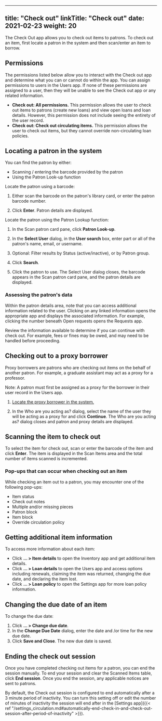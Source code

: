 
---
title: "Check out"
linkTitle: "Check out"
date: 2021-02-23
weight: 20
---

The Check Out app allows you to check out items to patrons. To check out an item, first locate a patron in the system and then scan/enter an item to borrow.


## Permissions

The permissions listed below allow you to interact with the Check out app and determine what you can or cannot do within the app. You can assign permissions to users in the Users app. If none of these permissions are assigned to a user, then they will be unable to see the Check out app or any related information.

* **Check out: All permissions.** This permission allows the user to check out items to patrons (create new loans) and view open loans and loan details. However, this permission does not include seeing the entirety of the user record.
* **Check out: Check out circulating items.** This permission allows the user to check out items, but they cannot override non-circulating loan policies.


## Locating a patron in the system

You can find the patron by either:

*   Scanning / entering the barcode provided by the patron
*   Using the Patron Look-up function

Locate the patron using a barcode:

1. Either scan the barcode on the patron's library card, or enter the patron barcode number.

2. Click **Enter**. Patron details are displayed.

Locate the patron using the Patron Lookup function:

1. In the Scan patron card pane, click **Patron Look-up**.

2. In the **Select User** dialog, in the **User search** box, enter part or all of the patron's name, email, or username.

3. Optional: Filter results by Status (active/inactive), or by Patron group.

4. Click **Search**.

5. Click the patron to use. The Select User dialog closes, the barcode appears in the Scan patron card pane, and the patron details are displayed.


### Assessing the patron's data

Within the patron details area, note that you can access additional information related to the user. Clicking on any linked information opens the appropriate app and displays the associated information. For example, clicking the number beneath Open requests opens the Requests app.

Review the information available to determine if you can continue with check out. For example, fees or fines may be owed, and may need to be handled before proceeding.


## Checking out to a proxy borrower

Proxy borrowers are patrons who are checking out items on the behalf of another patron. For example, a graduate assistant may act as a proxy for a professor.

Note: A patron must first be assigned as a proxy for the borrower  in their user record in the Users app.

1. [Locate the proxy borrower in the system.](#locating-a-patron-in-the-system) 

2. In the Who are you acting as? dialog, select the name of the user they will be acting as a proxy for and click **Continue**. The Who are you acting as? dialog closes and patron and proxy details are displayed.


## Scanning the item to check out

To select the item for check out, scan or enter the barcode of the item and click **Enter**. The item is displayed in the Scan Items area and the total number of items scanned is incremented.


### Pop-ups that can occur when checking out an item

While checking an item out to a patron, you may encounter one of the following pop-ups:

* Item status
* Check out notes
* Multiple and/or missing pieces
* Patron block
* Item block
* Override circulation policy


## Getting additional item information

To access more information about each item:

* Click **... > Item details** to open the Inventory app and get additional item details.
* Click **... > Loan details** to open the Users app and access options including renewals, claiming the item was returned, changing the due date, and declaring the item lost.
* Click **... > Loan policy** to open the Settings app for more loan policy information.


## Changing the due date of an item

To change the due date:

1. Click **... > Change due date**.
2. In the **Change Due Date** dialog, enter the date and /or time for the new due date.
3. Click **Save and Close**. The new due date is saved.


## Ending the check out session

Once you have completed checking out items for a patron, you can end the session manually. To end your session and clear the Scanned Items table, click **End session**. Once you end the session, any applicable notices are sent to patrons.

By default, the Check out session is configured to end automatically after a 3 minute period of inactivity. You can turn this setting off or edit the number of minutes of inactivity the session will end after in the [Settings app]({{< ref "/settings_circulation.md#automatically-end-check-in-and-check-out-session-after-period-of-inactivity" >}}).